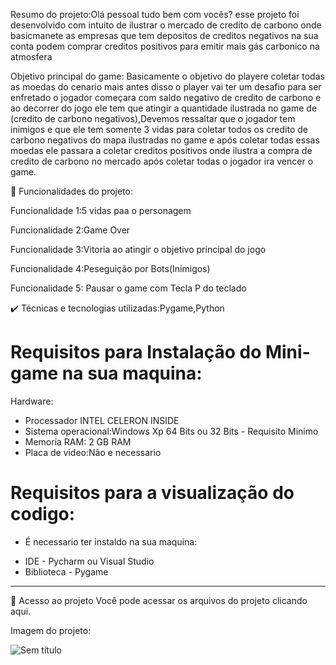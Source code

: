 Resumo do projeto:Olá pessoal tudo bem com vocês? esse projeto foi desenvolvido com intuito de ilustrar o mercado de credito de carbono onde basicmanete as empresas que tem depositos de creditos negativos na sua conta podem comprar creditos positivos para emitir mais gás carbonico na atmosfera

Objetivo principal do game: Basicamente o objetivo do playere coletar todas as moedas do cenario mais antes disso o player vai ter um desafio para ser enfretado o jogador começara com saldo negativo de credito de carbono e ao decorrer do jogo ele tem que atingir a quantidade ilustrada no game de (credito de carbono negativos),Devemos ressaltar que o jogador tem inimigos e que ele tem somente 3 vidas para coletar todos os credito de carbono negativos do mapa ilustradas no game e após coletar todas essas moedas ele passara a coletar creditos positivos onde ilustra a compra de credito de carbono no mercado após coletar todas o jogador ira vencer o game.


🔨 Funcionalidades do projeto:

Funcionalidade 1:5 vidas paa o personagem

Funcionalidade 2:Game Over 

Funcionalidade 3:Vitoria ao atingir o objetivo principal do jogo

Funcionalidade 4:Peseguição por Bots(Inimigos)

Funcionalidade 5: Pausar o game com Tecla P do teclado 

✔️ Técnicas e tecnologias utilizadas:Pygame,Python

# Requisitos para Instalação do Mini-game na sua maquina:

Hardware:

* Processador INTEL CELERON INSIDE
* Sistema operacional:Windows Xp 64 Bits ou 32 Bits - Requisito Minimo
* Memoria RAM: 2 GB RAM 
* Placa de video:Não e necessario 

# Requisitos para a visualização do codigo:

- É necessario ter instaldo na sua maquina:

* IDE - Pycharm ou Visual Studio 
* Biblioteca - Pygame

------------------------------------------------------------------------------------------------------------------------------------------------------



📁 Acesso ao projeto
Você pode acessar os arquivos do projeto clicando aqui.


Imagem do projeto:

![Sem título](https://user-images.githubusercontent.com/98132837/197368861-99b3a460-b08b-4aa7-afce-e6210ddd3bfb.jpg)




